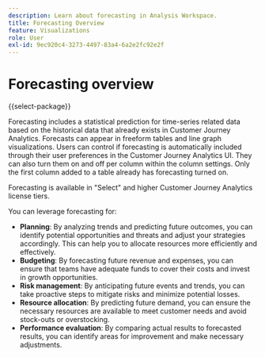 ```yaml
---
description: Learn about forecasting in Analysis Workspace.
title: Forecasting Overview
feature: Visualizations
role: User
exl-id: 9ec920c4-3273-4497-83a4-6a2e2fc92e2f
---
```

# Forecasting overview

{{select-package}}

Forecasting includes a statistical prediction for time-series related data based on the historical data that already exists in Customer Journey Analytics. Forecasts can appear in freeform tables and line graph visualizations. Users can control if forecasting is automatically included through their user preferences in the Customer Journey Analytics UI. They can also turn them on and off per column within the column settings. Only the first column added to a table already has forecasting turned on.

Forecasting is available in "Select" and higher Customer Journey Analytics license tiers.

You can leverage forecasting for:

* **Planning**: By analyzing trends and predicting future outcomes, you can identify potential opportunities and threats and adjust your strategies accordingly. This can help you to allocate resources more efficiently and effectively.
* **Budgeting**: By forecasting future revenue and expenses, you can ensure that teams have adequate funds to cover their costs and invest in growth opportunities.
* **Risk management**: By anticipating future events and trends, you can take proactive steps to mitigate risks and minimize potential losses.
* **Resource allocation**: By predicting future demand, you can ensure the necessary resources are available to meet customer needs and avoid stock-outs or overstocking.
* **Performance evaluation**: By comparing actual results to forecasted results, you can identify areas for improvement and make necessary adjustments.
